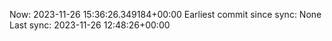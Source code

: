 Now: 2023-11-26 15:36:26.349184+00:00 Earliest commit since sync: None Last sync: 2023-11-26 12:48:26+00:00
